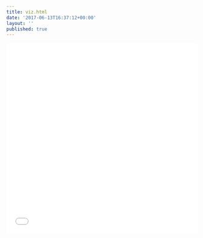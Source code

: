 ```yaml
---
title: viz.html
date: '2017-06-13T16:37:12+00:00'
layout: ''
published: true
---
```

<iframe class='highcharts-iframe' src='//cloud.highcharts.com/embed/uharili' style='border: 0; width: 100%; height: 500px'></iframe>